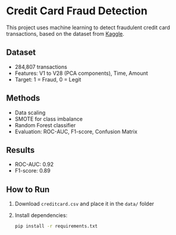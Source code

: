 # Credit Card Fraud Detection

This project uses machine learning to detect fraudulent credit card transactions, based on the dataset from [Kaggle](https://www.kaggle.com/datasets/mlg-ulb/creditcardfraud).

## Dataset

- 284,807 transactions
- Features: V1 to V28 (PCA components), Time, Amount
- Target: 1 = Fraud, 0 = Legit

## Methods

- Data scaling
- SMOTE for class imbalance
- Random Forest classifier
- Evaluation: ROC-AUC, F1-score, Confusion Matrix

## Results

- ROC-AUC: 0.92
- F1-score: 0.89

## How to Run

1. Download `creditcard.csv` and place it in the `data/` folder
2. Install dependencies:

   ```bash
   pip install -r requirements.txt
